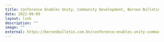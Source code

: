 ```yaml
---
title: Conference Enables Unity, Community Development, Borneo Bulletin
date: 2022-09-09
layout: link
description: ""
image: ""
external: https://borneobulletin.com.bn/conference-enables-unity-community-development/
---
```

